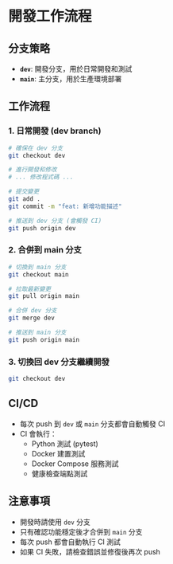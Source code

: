 # 開發工作流程

## 分支策略

- **`dev`**: 開發分支，用於日常開發和測試
- **`main`**: 主分支，用於生產環境部署

## 工作流程

### 1. 日常開發 (dev branch)

```bash
# 確保在 dev 分支
git checkout dev

# 進行開發和修改
# ... 修改程式碼 ...

# 提交變更
git add .
git commit -m "feat: 新增功能描述"

# 推送到 dev 分支 (會觸發 CI)
git push origin dev
```

### 2. 合併到 main 分支

```bash
# 切換到 main 分支
git checkout main

# 拉取最新變更
git pull origin main

# 合併 dev 分支
git merge dev

# 推送到 main 分支
git push origin main
```

### 3. 切換回 dev 分支繼續開發

```bash
git checkout dev
```

## CI/CD

- 每次 push 到 `dev` 或 `main` 分支都會自動觸發 CI
- CI 會執行：
  - Python 測試 (pytest)
  - Docker 建置測試
  - Docker Compose 服務測試
  - 健康檢查端點測試

## 注意事項

- 開發時請使用 `dev` 分支
- 只有確認功能穩定後才合併到 `main` 分支
- 每次 push 都會自動執行 CI 測試
- 如果 CI 失敗，請檢查錯誤並修復後再次 push
